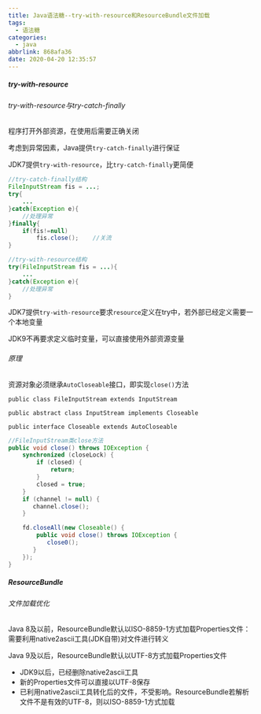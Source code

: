 ```yaml
---
title: Java语法糖--try-with-resource和ResourceBundle文件加载
tags:
  - 语法糖
categories:
  - java
abbrlink: 868afa36
date: 2020-04-20 12:35:57
---
```



##### try-with-resource

###### try-with-resource与try-catch-finally

程序打开外部资源，在使用后需要正确关闭

考虑到异常因素，Java提供`try-catch-finally`进行保证

JDK7提供`try-with-resource`，比`try-catch-finally`更简便

```java
//try-catch-finally结构
FileInputStream fis = ...;
try{
    ...
}catch(Exception e){
    //处理异常
}finally{
    if(fis!=null)
        fis.close();	//关流
}

//try-with-resource结构
try(FileInputStream fis = ...){
    ...
}catch(Exception e){
    //处理异常
}
```

JDK7提供`try-with-resource`要求`resource`定义在try中，若外部已经定义需要一个本地变量

JDK9不再要求定义临时变量，可以直接使用外部资源变量

<!--more-->

###### 原理

资源对象必须继承`AutoCloseable`接口，即实现`close()`方法

`public class FileInputStream extends InputStream`

`public abstract class InputStream implements Closeable` 

`public interface Closeable extends AutoCloseable`

```java
//FileInputStream类close方法
public void close() throws IOException {
    synchronized (closeLock) {
        if (closed) {
            return;
        }
        closed = true;
    }
    if (channel != null) {
       channel.close();
    }

    fd.closeAll(new Closeable() {
        public void close() throws IOException {
           close0();
       }
    });
}
```

##### ResourceBundle

###### 文件加载优化

Java 8及以前，ResourceBundle默认以ISO-8859-1方式加载Properties文件：需要利用native2ascii工具(JDK自带)对文件进行转义

Java 9及以后，ResourceBundle默认以UTF-8方式加载Properties文件

- JDK9以后，已经删除native2ascii工具
- 新的Properties文件可以直接以UTF-8保存
- 已利用native2ascii工具转化后的文件，不受影响。ResourceBundle若解析文件不是有效的UTF-8，则以ISO-8859-1方式加载

